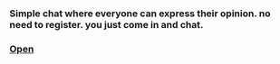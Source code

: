 ### Simple chat where everyone can express their opinion. no need to register. you just come in and chat.

### [Open](https://c4e.netlify.app/)

